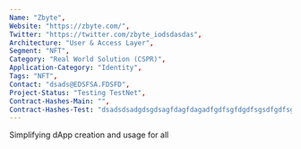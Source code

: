 ```yaml
--- 
Name: "Zbyte", 
Website: "https://zbyte.com/", 
Twitter: "https://twitter.com/zbyte_iodsdasdas",
Architecture: "User & Access Layer",
Segment: "NFT",
Category: "Real World Solution (CSPR)",
Application-Category: "Identity",
Tags: "NFT",
Contact: "dsads@EDSFSA.FDSFD",
Project-Status: "Testing TestNet",
Contract-Hashes-Main: "",
Contract-Hashes-Test: "dsadsdsadgdsgdsagfdagfdagadfgdfsgfdgdfsgsdfgdfsgsdgdsgsdgdsdgdfd",
--- 
```

<!--lang:en--> 
Simplifying dApp creation and usage for all
<!--lang:es--] 

<!--lang:de--] 

<!--lang:fr--] 

<!--lang:pl--] 

<!--lang:uk--] 

[!--lang:*--> 
